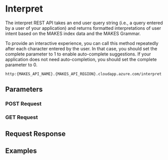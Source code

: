 # Interpret

The interpret REST API takes an end user query string (i.e., a query entered by a user of your application) and returns formatted interpretations of user intent based on the MAKES index data and the MAKES Grammar.

To provide an interactive experience, you can call this method repeatedly after each character entered by the user. In that case, you should set the complete parameter to 1 to enable auto-complete suggestions. If your application does not need auto-completion, you should set the complete parameter to 0.

```http
http:{MAKES_API_NAME}.{MAKES_API_REGION}.cloudapp.azure.com/interpret
```

## Parameters

### POST Request

### GET Request

## Request Response

## Examples
